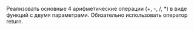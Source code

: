 Реализовать основные 4 арифметические операции (+, -, /, *) в виде функций с двумя
параметрами.
Обязательно использовать оператор return.